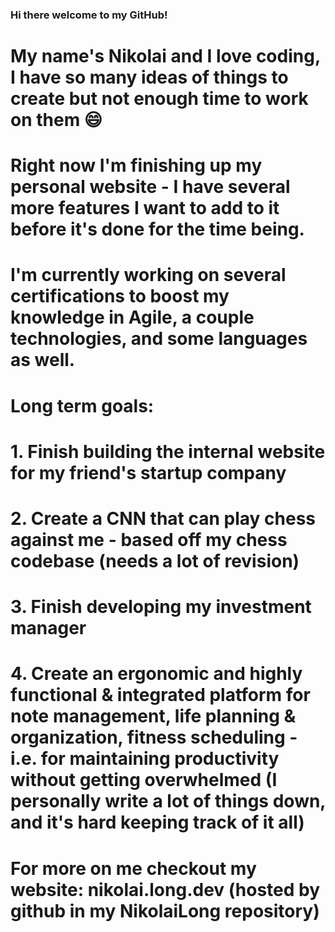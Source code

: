 ### Hi there welcome to my GitHub!

# My name's Nikolai and I love coding, I have so many ideas of things to create but not enough time to work on them 😄
# Right now I'm finishing up my personal website - I have several more features I want to add to it before it's done for the time being.

# I'm currently working on several certifications to boost my knowledge in Agile, a couple technologies, and some languages as well.

# Long term goals:
# 1. Finish building the internal website for my friend's startup company
# 2. Create a CNN that can play chess against me - based off my chess codebase (needs a lot of revision)
# 3. Finish developing my investment manager
# 4. Create an ergonomic and highly functional & integrated platform for note management, life planning & organization, fitness scheduling - i.e. for maintaining productivity without getting overwhelmed (I personally write a lot of things down, and it's hard keeping track of it all) 

# For more on me checkout my website: nikolai.long.dev (hosted by github in my NikolaiLong repository)
<!--
**NikolaiLong/NikolaiLong** is a ✨ _special_ ✨ repository because its `README.md` (this file) appears on your GitHub profile.

Here are some ideas to get you started:

- 🔭 I’m currently working on ...
- 🌱 I’m currently learning ...
- 👯 I’m looking to collaborate on ...
- 🤔 I’m looking for help with ...
- 💬 Ask me about ...
- 📫 How to reach me: ...
- 😄 Pronouns: ...
- ⚡ Fun fact: ...
-->
